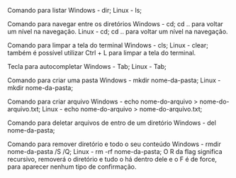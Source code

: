 Comando para listar
Windows - dir;
Linux - ls;


Comando para navegar entre os diretórios
Windows - cd; cd .. para voltar um nível na navegação.
Linux - cd; cd .. para voltar um nível na navegação.


Comando para limpar a tela do terminal
Windows - cls;
Linux - clear; também é possível utilizar Ctrl + L para limpar a tela do terminal.


Tecla para autocompletar
Windows - Tab;
Linux - Tab;


Comando para criar uma pasta 
Windows - mkdir nome-da-pasta;
Linux - mkdir nome-da-pasta;


Comando para criar arquivo
Windows - echo nome-do-arquivo > nome-do-arquivo.txt;
Linux - echo nome-do-arquivo > nome-do-arquivo.txt;


Comando para deletar arquivos de entro de um diretório
Windows - del nome-da-pasta;


Comando para remover diretório e todo o seu conteúdo
Windows - rmdir nome-da-pasta /S /Q;
Linux - rm -rf nome-da-pasta;  O R da flag significa recursivo, removerá o diretório e tudo o há dentro dele e o F é de force, para aparecer nenhum tipo de confirmação.